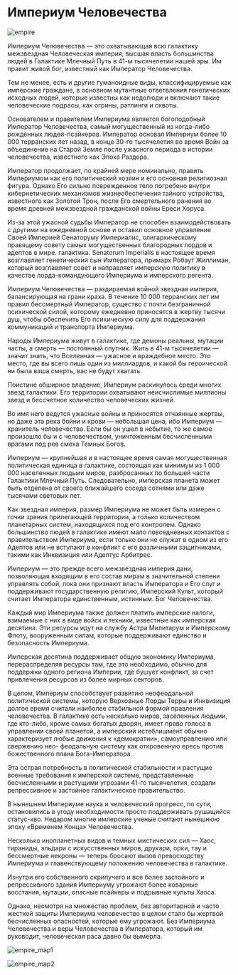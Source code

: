 # Империум Человечества

![empire](empire_pic.jpg)

Империум Человечества — это охватывающая всю галактику межзвездная Человеческая империя, высшая власть большинства людей в Галактике Млечный Путь в 41-м тысячелетии нашей эры. Им правит живой бог, известный как Император Человечества.

Тем не менее, есть и другие гуманоидные виды, классифицируемые как имперские граждане, в основном мутантные ответвления генетических исходных людей, которые известны как недолюди и включают такие человеческие подрасы, как огрины, ратлинги и сквоты.

Основателем и правителем Империума является богоподобный Император Человечества, самый могущественный из когда-либо рожденных людей-псайкеров. Император основал Империум более 10 000 терранских лет назад, в конце 30-го тысячелетия во время Войн за объединение на Старой Земле после ужасного периода в истории человечества, известного как Эпоха Раздора.

Император продолжает, по крайней мере номинально, править Империумом как его политический хозяин и его основная религиозная фигура. Однако Его сильно поврежденное тело погребено внутри кибернетических механизмов жизнеобеспечения тайного устройства, известного как Золотой Трон, после Его смертельного ранения во время древней межзвездной гражданской войны Ереси Хоруса.

Из-за этой ужасной судьбы Император не способен взаимодействовать с другими на ежедневной основе и оставил основное управление Своей Империей Сенаторуму Империалис, олигархическому правящему совету самых могущественных благородных лордов и адептов в мире. галактика. Senatorum Imperialis в настоящее время возглавляет генетический сын Императора, примарх Робаут Жиллиман, который возглавляет совет и направляет имперскую политику в качестве лорда-командующего Империума и имперского регента.

Империум Человечества — раздираемая войной звездная империя, балансирующая на грани краха. В течение 10 000 терранских лет им правил бессмертный Император, существо с почти безграничной психической силой, которому ежедневно приносятся в жертву тысячи душ, чтобы обеспечить Его психическую силу для поддержания коммуникаций и транспорта Империума.

Народы Империума живут в галактике, где демоны реальны, мутации часты, а смерть — постоянный спутник. Жить в 41-м тысячелетии — значит знать, что Вселенная — ужасное и враждебное место. Это место, где вы всего лишь один из миллиардов, и какой бы героической ни была ваша смерть, вас не будут хватать.

Поистине обширное владение, Империум раскинулось среди многих звезд галактики. Его территории охватывают неисчислимые миллионы звезд и бессчетное количество человеческих жизней.

Во имя него ведутся ужасные войны и приносятся отчаянные жертвы, но даже эта река бойни и крови — небольшая цена, ибо Империум — хранитель человечества. Если бы он ушел в небытие, то же самое произошло бы и с человечеством, уничтоженным бесчисленными врагами под рев смеха Темных Богов.

Империум — крупнейшая и в настоящее время самая могущественная политическая единица в галактике, состоящая как минимум из 1 000 000 населенных людьми миров, разбросанных по большей части Галактики Млечный Путь. Следовательно, имперская планета может быть отделена от своего ближайшего соседа сотнями или даже тысячами световых лет.

Как звездная империя, размер Империума не может быть измерен с точки зрения прилегающей территории, а только количеством планетарных систем, находящихся под его контролем. Однако большинство людей в галактике имеют мало повседневных контактов с правительством Империума, если только они не служат в одном из его Адептов или не вступают в конфликт с его различными защитниками, такими как Инквизиция или Адептус Арбитрес.

Империум — это прежде всего межзвездная империя дани, позволяющая входящим в его состав мирам в значительной степени управлять собой, пока они признают власть Императора и Его слуг и поддерживают государственную религию, Имперский Культ, который считает Императора единственным, истинным. Бог Человечества.

Каждый мир Империума также должен платить имперские налоги, взимаемые с них в виде войск и техники, известные как имперская десятина. Эти ресурсы идут на службу Астра Милитарум и Имперскому Флоту, вооруженным силам, которые поддерживают единство и безопасность Империума.

Имперская десятина поддерживает общую экономику Империума, перераспределяя ресурсы там, где это необходимо, обычно для поддержки одного региона Империи, где бушует конфликт, за счет привлечения ресурсов из более мирных секторов.

В целом, Империум способствует развитию неофеодальной политической системы, которую Верховные Лорды Терры и Инквизиция долгое время считали наиболее стабильной формой правления человечества. В галактике есть несколько миров, заселенных людьми, где кто-либо, кроме самых богатых дворян, имеет право голоса в управлении своей планетой, а имперский истеблишмент обычно характеризует любые движения к «демократии», самоуправлению или свержению нео- феодальную систему как откровенную ересь против божественного плана Бога-Императора.

Эта острая потребность в политической стабильности и растущие военные требования к имперской системе, представленные бесчисленными и растущими угрозами 41-го тысячелетия, создали репрессивное и застойное галактическое правительство.

В нынешнем Империуме наука и человеческий прогресс, по сути, остановились в угоду необходимости просто поддерживать рушащийся статус-кво. Недаром многие имперские ученые считают нынешнюю эпоху «Временем Конца» Человечества.

Несколько инопланетных видов и темных мистических сил — Хаос, тираниды, эльдари с искусственных миров, друкари, орки, тау и бессмертные некроны — теперь бросают вызов превосходству Империума и главенствующему положению человечества в галактике.

Изнутри его собственного скрипучего и все более застойного и репрессивного здания Империуму угрожают более коварные восстания, мутации, опасные псайкеры и подрывные культы Хаоса.

Однако, несмотря на множество проблем, без авторитарной и часто жесткой защиты Империума человечество в целом стало бы жертвой бесчисленных опасностей, которые ему угрожают. Без Империума Человечества и веры Человечества в Императора, который им руководит, человеческая раса давно бы вымерла.

![empire_map1](empire_map1.jpg)

![empire_map2](empire_map2.jpg)